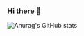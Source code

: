 ### Hi there 👋


![Anurag's GitHub stats](https://github-readme-stats.vercel.app/api?username=anuraghazra&show_icons=true&theme=highcontrast)







